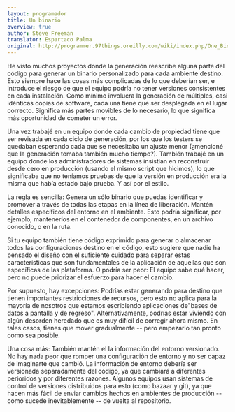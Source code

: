 ```yaml
---
layout: programador
title: Un binario
overview: true
author: Steve Freeman
translator: Espartaco Palma
original: http://programmer.97things.oreilly.com/wiki/index.php/One_Binary
---
```


He visto muchos proyectos donde la generación reescribe alguna parte del
código para generar un binario personalizado para cada ambiente destino.
Esto siempre hace las cosas más complicadas de lo que deberían ser, e
introduce el riesgo de que el equipo podría no tener versiones
consistentes en cada instalación. Como mínimo involucra la generación de
múltiples, casi idénticas copias de software, cada una tiene que ser
desplegada en el lugar correcto. Significa más partes movibles de lo
necesario, lo que significa más oportunidad de cometer un error.

Una vez trabajé en un equipo donde cada cambio de propiedad tiene que
ser revisada en cada ciclo de generación, por los que los testers se
quedaban esperando cada que se necesitaba un ajuste menor (¿mencioné que
la generación tomaba también mucho tiempo?). También trabajé en un
equipo donde los administradores de sistemas insistían en reconstruir
desde cero en producción (usando el mismo script que hicimos), lo que
significaba que no teníamos pruebas de que la versión en producción era
la misma que había estado bajo prueba. Y así por el estilo.

La regla es sencilla: Genera un sólo binario que puedas identificar y
promover a través de todas las etapas en la línea de liberación. Mantén
detalles específicos del entorno en el ambiente. Esto podría significar,
por ejemplo, mantenerlos en el contenedor de componentes, en un archivo
conocido, o en la ruta.

Si tu equipo también tiene código exprimido para generar o almacenar
todos las configuraciones destino en el código, esto sugiere que nadie
ha pensado el diseño con el suficiente cuidado para separar estas
características que son fundamentales de la aplicación de aquellas que
son específicas de las plataforma. O podría ser peor: El equipo sabe qué
hacer, pero no puede priorizar el esfuerzo para hacer el cambio.

Por supuesto, hay excepciones: Podrías estar generando para destino que
tienen importantes restricciones de recursos, pero esto no aplica para
la mayoría de nosotros que estamos escribiendo aplicaciones de"bases de
datos a pantalla y de regreso". Alternativamente, podrías estar viviendo
con algún desorden heredado que es muy difícil de corregir ahora mismo.
En tales casos, tienes que mover gradualmente -- pero empezarlo tan
pronto como sea posible.

Una cosa más: También mantén el la información del entorno versionado.
No hay nada peor que romper una configuración de entorno y no ser capaz
de imaginarte que cambió. La información de entorno debería ser
versionada separadamente del código, ya que cambiará a diferentes
perioridos y por diferentes razones. Algunos equipos usan sistemas de
control de versiones distribuidos para esto (como bazaar y git), ya que
hacen más fácil de enviar cambios hechos en ambientes de producción --
como sucede inevitablemente -- de vuelta al repositorio.

